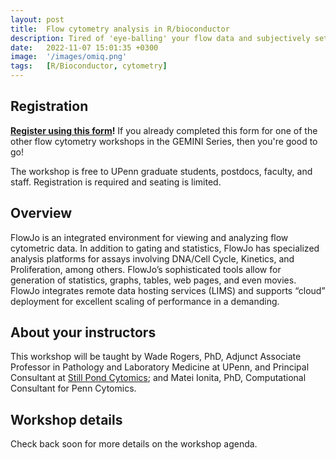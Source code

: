 ```yaml
---
layout: post
title:  Flow cytometry analysis in R/bioconductor
description: Tired of 'eye-balling' your flow data and subjectively setting gating strategies?  In this workshop you'll learn to use rigorous statistical methods analyze your flow data in a way that is transparent and reproducible.
date:   2022-11-07 15:01:35 +0300
image:  '/images/omiq.png'
tags:   [R/Bioconductor, cytometry]
---
```


## Registration

**[Register using this form](https://forms.gle/ysSGNCCXYTC9VWgW6)!**  If you already completed this form for one of the other flow cytometry workshops in the GEMINI Series, then you're good to go!

The workshop is free to UPenn graduate students, postdocs, faculty, and staff.  Registration is required and seating is limited.

## Overview

FlowJo is an integrated environment for viewing and analyzing flow cytometric data.  In addition to gating and statistics, FlowJo has specialized analysis platforms for assays involving DNA/Cell Cycle, Kinetics, and Proliferation, among others. FlowJo’s sophisticated tools allow for generation of statistics, graphs, tables, web pages, and even movies. FlowJo integrates remote data hosting services (LIMS) and supports “cloud” deployment for excellent scaling of performance in a demanding.

## About your instructors

This workshop will be taught by Wade Rogers, PhD, Adjunct Associate Professor in Pathology and Laboratory Medicine at UPenn, and Principal Consultant at [Still Pond Cytomics](https://spcytomics.com/); and Matei Ionita, PhD, Computational Consultant for Penn Cytomics.

## Workshop details

Check back soon for more details on the workshop agenda.